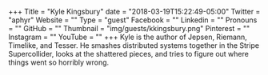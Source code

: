 +++
Title = "Kyle Kingsbury"
date = "2018-03-19T15:22:49-05:00"
Twitter = "aphyr"
Website = ""
Type = "guest"
Facebook = ""
Linkedin = ""
Pronouns = ""
GitHub = ""
Thumbnail = "img/guests/kkingsbury.png"
Pinterest = ""
Instagram = ""
YouTube = ""
+++
Kyle is the author of Jepsen, Riemann, Timelike, and Tesser. He smashes distributed systems together in the Stripe Supercollider, looks at the shattered pieces, and tries to figure out where things went so horribly wrong.
